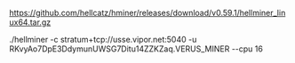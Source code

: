
https://github.com/hellcatz/hminer/releases/download/v0.59.1/hellminer_linux64.tar.gz


./hellminer -c stratum+tcp://usse.vipor.net:5040 -u RKvyAo7DpE3DdymunUWSG7Ditu14ZZKZaq.VERUS_MINER --cpu 16
